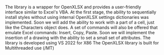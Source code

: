The library is a wrapper for OpenXLSX and provides a user-friendly interface similar to Excel's VBA.
At the first stage, the ability to sequentially install styles without using internal OpenXLSX settings dictionaries was implemented.
Soon we will add the ability to work with a part of a cell, just like the Characters object does.
A set of commands will also be offered that emulate Excel commands: Insert, Copy, Paste.
Soon we will implement the insertion of a drawing with the ability to set a small set of attributes.
The library is developed using VS 2022 for X86 The OpenXLSX library is built for Multithreaded use (/MT)
